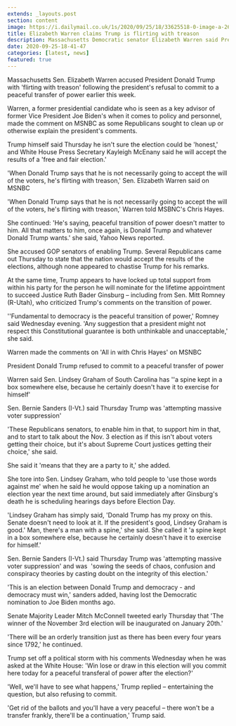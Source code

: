 ```yaml
---
extends: _layouts.post
section: content
image: https://i.dailymail.co.uk/1s/2020/09/25/18/33625518-0-image-a-26_1601055208814.jpg 
title: Elizabeth Warren claims Trump is flirting with treason 
description: Massachusetts Democratic senator Elizabeth Warren said President Donald Trump is not necessarily going to accept the will of the voters and was flirting with treason. 
date: 2020-09-25-18-41-47 
categories: [latest, news] 
featured: true 
--- 
```

Massachusetts Sen. Elizabeth Warren accused President Donald Trump with 'flirting with treason' following the president's refusal to commit to a peaceful transfer of power earlier this week.

Warren, a former presidential candidate who is seen as a key advisor of former Vice President Joe Biden's when it comes to policy and personnel, made the comment on MSNBC as some Republicans sought to clean up or otherwise explain the president's comments.

Trump himself said Thursday he isn't sure the election could be 'honest,' and White House Press Secretary Kayleigh McEnany said he will accept the results of a 'free and fair election.'

'When Donald Trump says that he is not necessarily going to accept the will of the voters, he's flirting with treason,' Sen. Elizabeth Warren said on MSNBC

'When Donald Trump says that he is not necessarily going to accept the will of the voters, he's flirting with treason,' Warren told MSBNC's Chris Hayes. 

She continued: 'He's saying, peaceful transition of power doesn't matter to him. All that matters to him, once again, is Donald Trump and whatever Donald Trump wants.' she said, Yahoo News reported.

She accused GOP senators of enabling Trump. Several Republicans came out Thursday to state that the nation would accept the results of the elections, although none appeared to chastise Trump for his remarks. 

At the same time, Trump appears to have locked up total support from within his party for the person he will nominate for the lifetime appointment to succeed Justice Ruth Bader Ginsburg – including from Sen. Mitt Romney (R-Utah), who criticized Trump's comments on the transition of power. 

''Fundamental to democracy is the peaceful transition of power,' Romney said Wednesday evening. 'Any suggestion that a president might not respect this Constitutional guarantee is both unthinkable and unacceptable,' she said. 

Warren made the comments on 'All in with Chris Hayes' on MSNBC

President Donald Trump refused to commit to a peaceful transfer of power

Warren said Sen. Lindsey Graham of South Carolina has ''a spine kept in a box somewhere else, because he certainly doesn't have it to exercise for himself'

Sen. Bernie Sanders (I-Vt.) said Thursday Trump was 'attempting massive voter suppression'

'These Republicans senators, to enable him in that, to support him in that, and to start to talk about the Nov. 3 election as if this isn't about voters getting their choice, but it's about Supreme Court justices getting their choice,' she said.

She said it 'means that they are a party to it,' she added.

She tore into Sen. Lindsey Graham, who told people to 'use those words against me' when he said he would oppose taking up a nomination an election year the next time around, but said immediately after Ginsburg's death he is scheduling hearings days before Election Day.

'Lindsey Graham has simply said, 'Donald Trump has my proxy on this. Senate doesn't need to look at it. If the president's good, Lindsey Graham is good.' Man, there's a man with a spine,' she said. She called it 'a spine kept in a box somewhere else, because he certainly doesn't have it to exercise for himself.' 

Sen. Bernie Sanders (I-Vt.) said Thursday Trump was 'attempting massive voter suppression' and was  'sowing the seeds of chaos, confusion and conspiracy theories by casting doubt on the integrity of this election.'

'This is an election between Donald Trump and democracy - and democracy must win,' sanders added, having lost the Democratic nomination to Joe Biden months ago. 

Senate Majority Leader Mitch McConnell tweeted early Thursday that 'The winner of the November 3rd election will be inaugurated on January 20th.'

'There will be an orderly transition just as there has been every four years since 1792,' he continued. 

Trump set off a political storm with his comments Wednesday when he was asked at the White House: 'Win lose or draw in this election will you commit here today for a peaceful transferal of power after the election?' 

'Well, we'll have to see what happens,' Trump replied – entertaining the question, but also refusing to commit. 

'Get rid of the ballots and you'll have a very peaceful – there won't be a transfer frankly, there'll be a continuation,' Trump said. 

